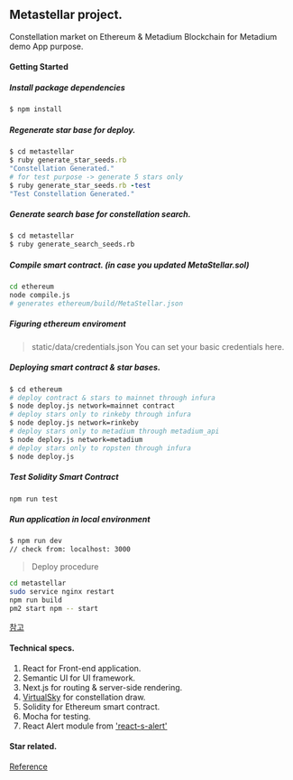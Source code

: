 ## Metastellar project.

Constellation market on Ethereum & Metadium Blockchain for Metadium demo App purpose.

#### Getting Started

##### Install package dependencies

```bash
$ npm install
```
##### Regenerate star base for deploy.

```ruby
$ cd metastellar
$ ruby generate_star_seeds.rb
"Constellation Generated."
# for test purpose -> generate 5 stars only
$ ruby generate_star_seeds.rb -test
"Test Constellation Generated."
```
##### Generate search base for constellation search.
```bash
$ cd metastellar
$ ruby generate_search_seeds.rb
```
##### Compile smart contract. (in case you updated MetaStellar.sol)
```bash
cd ethereum
node compile.js
# generates ethereum/build/MetaStellar.json
```
##### Figuring ethereum enviroment
> static/data/credentials.json
You can set your basic credentials here.
##### Deploying smart contract & star bases.
```bash
$ cd ethereum
# deploy contract & stars to mainnet through infura
$ node deploy.js network=mainnet contract
# deploy stars only to rinkeby through infura
$ node deploy.js network=rinkeby
# deploy stars only to metadium through metadium_api
$ node deploy.js network=metadium
# deploy stars only to ropsten through infura
$ node deploy.js
```
##### Test Solidity Smart Contract
```bash
npm run test
```
##### Run application in local environment
```bash
$ npm run dev
// check from: localhost: 3000
```
> Deploy procedure
```bash
cd metastellar
sudo service nginx restart
npm run build
pm2 start npm -- start
```
[참고](https://medium.com/@sscaff1/nextjs-from-npm-init-to-production-c9f543169bfb)


#### Technical specs.

1. React for Front-end application.
2. Semantic UI for UI framework.
3. Next.js for routing & server-side rendering.
4. [VirtualSky](https://github.com/slowe/VirtualSky) for constellation draw.
5. Solidity for Ethereum smart contract.
6. Mocha for testing.
7. React Alert module from ['react-s-alert'](https://github.com/juliancwirko/react-s-alert)

#### Star related.
[Reference](http://curious.astro.cornell.edu/about-us/112-observational-astronomy/stargazing/technical-questions/699-what-are-ra-and-dec-intermediate)
